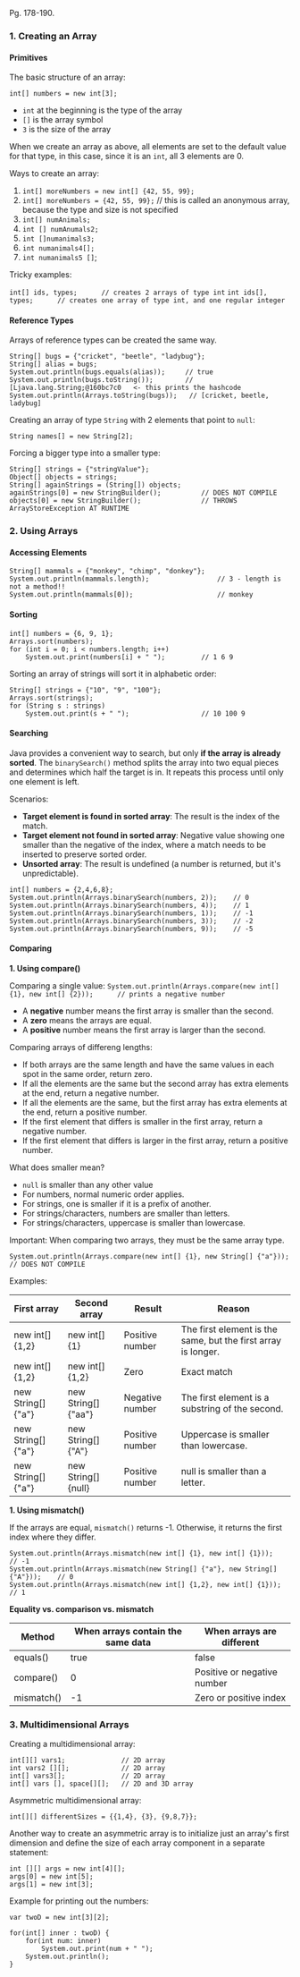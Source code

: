 Pg. 178-190.

### 1. Creating an Array

#### Primitives

The basic structure of an array:

`int[] numbers = new int[3];`

- `int` at the beginning is the type of the array
- `[]` is the array symbol
- `3` is the size of the array

When we create an array as above, all elements are set to the default value for that type, in this case, since it is an `int`, all 3 elements are 0.

Ways to create an array:

1. `int[] moreNumbers = new int[] {42, 55, 99};`
2. `int[] moreNumbers = {42, 55, 99};` // this is called an anonymous array, because the type and size is not specified
3. `int[] numAnimals;`
4. `int [] numAnumals2;`
5. `int []numanimals3;`
6. `int numanimals4[];`
7. `int numanimals5 []`;

Tricky examples:

`int[] ids, types;      // creates 2 arrays of type int`
`int ids[], types;      // creates one array of type int, and one regular integer`

#### Reference Types

Arrays of reference types can be created the same way.

```
String[] bugs = {"cricket", "beetle", "ladybug"};
String[] alias = bugs;
System.out.println(bugs.equals(alias));     // true
System.out.println(bugs.toString());        // [Ljava.lang.String;@160bc7c0   <- this prints the hashcode
System.out.println(Arrays.toString(bugs));   // [cricket, beetle, ladybug]

```

Creating an array of type `String` with 2 elements that point to `null`:

```
String names[] = new String[2];
```

Forcing a bigger type into a smaller type:

```
String[] strings = {"stringValue"};
Object[] objects = strings;
String[] againStrings = (String[]) objects;
againStrings[0] = new StringBuilder();          // DOES NOT COMPILE
objects[0] = new StringBuilder();               // THROWS ArrayStoreException AT RUNTIME
```

### 2. Using Arrays

#### Accessing Elements

```
String[] mammals = {"monkey", "chimp", "donkey"};
System.out.println(mammals.length);                 // 3 - length is not a method!!
System.out.println(mammals[0]);                     // monkey
```

#### Sorting

```
int[] numbers = {6, 9, 1};
Arrays.sort(numbers);
for (int i = 0; i < numbers.length; i++)
    System.out.print(numbers[i] + " ");         // 1 6 9
```

Sorting an array of strings will sort it in alphabetic order:

```
String[] strings = {"10", "9", "100"};
Arrays.sort(strings);
for (String s : strings)
    System.out.print(s + " ");                  // 10 100 9
```

#### Searching

Java provides a convenient way to search, but only **if the array is already sorted**. The `binarySearch()` method splits the array into two equal
pieces and determines which half the target is in. It repeats this process until only one element is left.

Scenarios:

- **Target element is found in sorted array**: The result is the index of the match.
- **Target element not found in sorted array**: Negative value showing one smaller than the negative of the index, where a match needs to be
  inserted to preserve sorted order.
- **Unsorted array**: The result is undefined (a number is returned, but it's unpredictable).

```
int[] numbers = {2,4,6,8};
System.out.println(Arrays.binarySearch(numbers, 2));    // 0
System.out.println(Arrays.binarySearch(numbers, 4));    // 1
System.out.println(Arrays.binarySearch(numbers, 1));    // -1
System.out.println(Arrays.binarySearch(numbers, 3));    // -2
System.out.println(Arrays.binarySearch(numbers, 9));    // -5
```

#### Comparing

**1. Using compare()**

Comparing a single value:
`System.out.println(Arrays.compare(new int[] {1}, new int[] {2}));      // prints a negative number`

- A **negative** number means the first array is smaller than the second.
- A **zero** means the arrays are equal.
- A **positive** number means the first array is larger than the second.

Comparing arrays of differeng lengths:

- If both arrays are the same length and have the same values in each spot in the same order, return zero.
- If all the elements are the same but the second array has extra elements at the end, return a negative number.
- If all the elements are the same, but the first array has extra elements at the end, return a positive number.
- If the first element that differs is smaller in the first array, return a negative number.
- If the first element that differs is larger in the first array, return a positive number.

What does smaller mean?

- `null` is smaller than any other value
- For numbers, normal numeric order applies.
- For strings, one is smaller if it is a prefix of another.
- For strings/characters, numbers are smaller than letters.
- For strings/characters, uppercase is smaller than lowercase.

Important:
When comparing two arrays, they must be the same array type.

```
System.out.println(Arrays.compare(new int[] {1}, new String[] {"a"}));  // DOES NOT COMPILE
```

Examples:

| First array        | Second array        | Result          | Reason                                                        |
| ------------------ | ------------------- | --------------- | ------------------------------------------------------------- |
| new int[] {1,2}    | new int[] {1}       | Positive number | The first element is the same, but the first array is longer. |
| new int[] {1,2}    | new int[] {1,2}     | Zero            | Exact match                                                   |
| new String[] {"a"} | new String[] {"aa"} | Negative number | The first element is a substring of the second.               |
| new String[] {"a"} | new String[] {"A"}  | Positive number | Uppercase is smaller than lowercase.                          |
| new String[] {"a"} | new String[] {null} | Positive number | null is smaller than a letter.                                |

**1. Using mismatch()**

If the arrays are equal, `mismatch()` returns -1. Otherwise, it returns the first index where they differ.

```
System.out.println(Arrays.mismatch(new int[] {1}, new int[] {1}));              // -1
System.out.println(Arrays.mismatch(new String[] {"a"}, new String[] {"A"}));    // 0
System.out.println(Arrays.mismatch(new int[] {1,2}, new int[] {1}));            // 1
```

**Equality vs. comparison vs. mismatch**

| Method     | When arrays contain the same data | When arrays are different   |
| ---------- | --------------------------------- | --------------------------- |
| equals()   | true                              | false                       |
| compare()  | 0                                 | Positive or negative number |
| mismatch() | -1                                | Zero or positive index      |

### 3. Multidimensional Arrays

Creating a multidimensional array:

```
int[][] vars1;              // 2D array
int vars2 [][];             // 2D array
int[] vars3[];              // 2D array
int[] vars [], space[][];   // 2D and 3D array
```

Asymmetric multidimensional array:

`int[][] differentSizes = {{1,4}, {3}, {9,8,7}};`

Another way to create an asymmetric array is to initialize just an array's first dimension and define the size of each array component
in a separate statement:

```
int [][] args = new int[4][];
args[0] = new int[5];
args[1] = new int[3];
```

Example for printing out the numbers:

```
var twoD = new int[3][2];

for(int[] inner : twoD) {
    for(int num: inner)
        System.out.print(num + " ");
    System.out.println();
}
```

